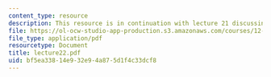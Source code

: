 ```yaml
---
content_type: resource
description: This resource is in continuation with lecture 21 discussing fluids further.
file: https://ol-ocw-studio-app-production.s3.amazonaws.com/courses/12-520-geodynamics-fall-2006/bf5ea33814e932e94a875d1f4c33dcf8_lecture22.pdf
file_type: application/pdf
resourcetype: Document
title: lecture22.pdf
uid: bf5ea338-14e9-32e9-4a87-5d1f4c33dcf8
---
```

